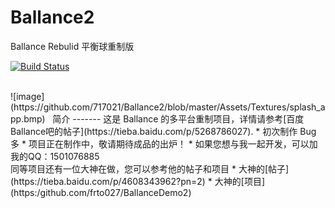 # Ballance2
Ballance Rebulid 平衡球重制版

[![Build Status](https://github.com/717021/Ballance2)](https://github.com/717021/Ballance2)

</br>
![image](https://github.com/717021/Ballance2/blob/master/Assets/Textures/splash_app.bmp)
 
简介
-------
这是 Ballance 的多平台重制项目，详情请参考[百度Ballance吧的帖子](https://tieba.baidu.com/p/5268786027).
* 初次制作 Bug 多
* 项目正在制作中，敬请期待成品的出炉！
* 如果您想与我一起开发，可以加我的QQ：1501076885
</br>
同等项目还有一位大神在做，您可以参考他的帖子和项目
* 大神的[帖子](https://tieba.baidu.com/p/4608343962?pn=2)
* 大神的[项目](https:/github.com/frto027/BallanceDemo2)

